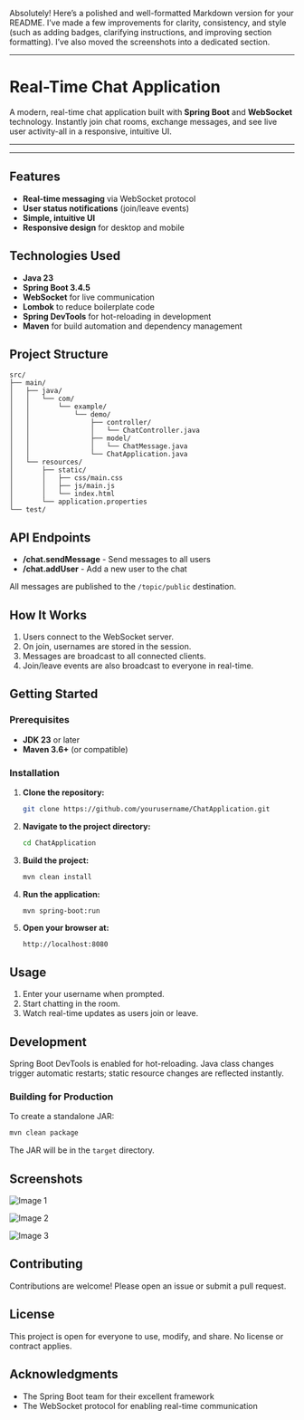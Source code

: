 Absolutely! Here’s a polished and well-formatted Markdown version for your README. I’ve made a few improvements for clarity, consistency, and style (such as adding badges, clarifying instructions, and improving section formatting). I’ve also moved the screenshots into a dedicated section.

---

# Real-Time Chat Application

A modern, real-time chat application built with **Spring Boot** and **WebSocket** technology. Instantly join chat rooms, exchange messages, and see live user activity-all in a responsive, intuitive UI.

---





---

## Features

- **Real-time messaging** via WebSocket protocol
- **User status notifications** (join/leave events)
- **Simple, intuitive UI**
- **Responsive design** for desktop and mobile

## Technologies Used

- **Java 23**
- **Spring Boot 3.4.5**
- **WebSocket** for live communication
- **Lombok** to reduce boilerplate code
- **Spring DevTools** for hot-reloading in development
- **Maven** for build automation and dependency management

## Project Structure

```
src/
├── main/
│   ├── java/
│   │   └── com/
│   │       └── example/
│   │           └── demo/
│   │               ├── controller/
│   │               │   └── ChatController.java
│   │               ├── model/
│   │               │   └── ChatMessage.java
│   │               └── ChatApplication.java
│   └── resources/
│       ├── static/
│       │   ├── css/main.css
│       │   ├── js/main.js
│       │   └── index.html
│       └── application.properties
└── test/
```

## API Endpoints

- **/chat.sendMessage** - Send messages to all users
- **/chat.addUser** - Add a new user to the chat

All messages are published to the `/topic/public` destination.

## How It Works

1. Users connect to the WebSocket server.
2. On join, usernames are stored in the session.
3. Messages are broadcast to all connected clients.
4. Join/leave events are also broadcast to everyone in real-time.

## Getting Started

### Prerequisites

- **JDK 23** or later
- **Maven 3.6+** (or compatible)

### Installation

1. **Clone the repository:**
   ```sh
   git clone https://github.com/yourusername/ChatApplication.git
   ```
2. **Navigate to the project directory:**
   ```sh
   cd ChatApplication
   ```
3. **Build the project:**
   ```sh
   mvn clean install
   ```
4. **Run the application:**
   ```sh
   mvn spring-boot:run
   ```
5. **Open your browser at:**
   ```
   http://localhost:8080
   ```

## Usage

1. Enter your username when prompted.
2. Start chatting in the room.
3. Watch real-time updates as users join or leave.

## Development

Spring Boot DevTools is enabled for hot-reloading. Java class changes trigger automatic restarts; static resource changes are reflected instantly.

### Building for Production

To create a standalone JAR:

```sh
mvn clean package
```

The JAR will be in the `target` directory.

## Screenshots

![Image 1](https://i.imgur.com/Pd1HCVA.jpg)

![Image 2](https://media.discordapp.net/attachments/595710068876378112/1370803587466399785/CleanShot_2025-05-10_at_18.43.512x.png?ex=6820d3d3&is=681f8253&hm=8c13c312f9287c92ea62923bbfbc5dca7fac2a88baf761e5adcbe37d03a0f6d3&=&format=webp&quality=lossless&width=2224&height=1445)

![Image 3](https://i.imgur.com/HGeCd0B.jpg)

## Contributing

Contributions are welcome! Please open an issue or submit a pull request.

## License

This project is open for everyone to use, modify, and share. No license or contract applies.

## Acknowledgments

- The Spring Boot team for their excellent framework
- The WebSocket protocol for enabling real-time communication

